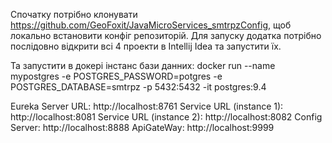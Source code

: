 Спочатку потрібно клонувати https://github.com/GeoFoxit/JavaMicroServices_smtrpzConfig, щоб локально встановити конфіг репозиторій.
Для запуску додатка потрібно послідовно відкрити всі 4 проекти в Intellij Idea та запустити їх.

Та запустити в докері інстанс бази данних:
docker run --name mypostgres -e POSTGRES_PASSWORD=potgres -e POSTGRES_DATABASE=smtrpz -p 5432:5432 -it postgres:9.4

Eureka Server URL: http://localhost:8761
Service URL (instance 1): http://localhost:8081
Service URL (instance 2): http://localhost:8082
Config Server: http://localhost:8888
ApiGateWay: http://localhost:9999
